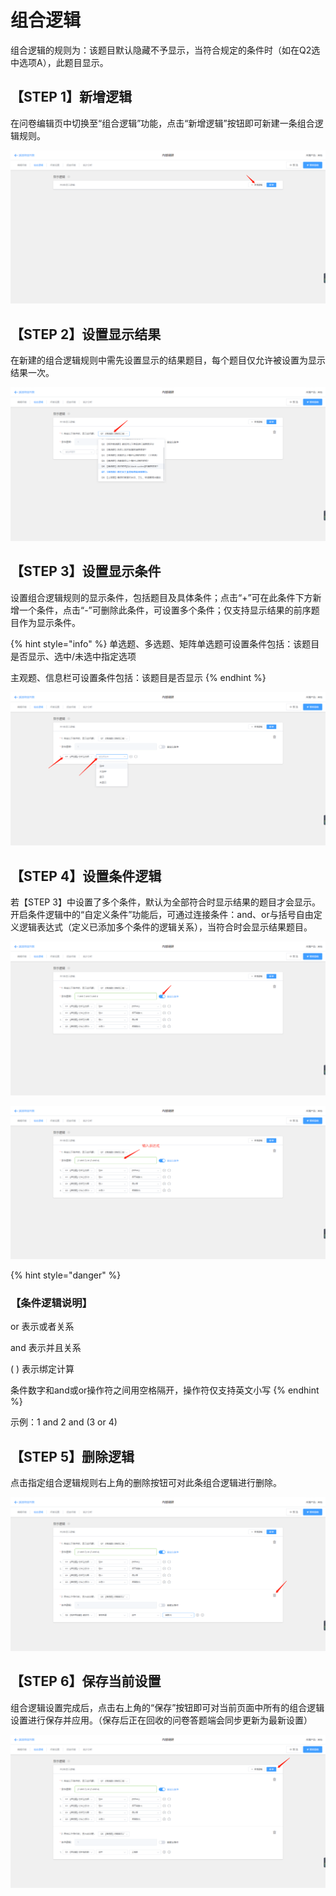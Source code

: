 # 组合逻辑

组合逻辑的规则为：该题目默认隐藏不予显示，当符合规定的条件时（如在Q2选中选项A），此题目显示。

## 【STEP 1】新增逻辑

在问卷编辑页中切换至“组合逻辑”功能，点击“新增逻辑”按钮即可新建一条组合逻辑规则。

![&#x65B0;&#x589E;&#x903B;&#x8F91;](../../.gitbook/assets/image%20%28190%29.png)

## 【STEP 2】设置显示结果

在新建的组合逻辑规则中需先设置显示的结果题目，每个题目仅允许被设置为显示结果一次。

![&#x8BBE;&#x7F6E;&#x663E;&#x793A;&#x7ED3;&#x679C;](../../.gitbook/assets/image%20%28199%29.png)

## 【STEP 3】设置显示条件

设置组合逻辑规则的显示条件，包括题目及具体条件；点击“+”可在此条件下方新增一个条件，点击“-”可删除此条件，可设置多个条件；仅支持显示结果的前序题目作为显示条件。

{% hint style="info" %}
单选题、多选题、矩阵单选题可设置条件包括：该题目是否显示、选中/未选中指定选项

主观题、信息栏可设置条件包括：该题目是否显示
{% endhint %}

![&#x8BBE;&#x7F6E;&#x663E;&#x793A;&#x6761;&#x4EF6;](../../.gitbook/assets/image%20%2862%29.png)

## 【STEP 4】设置条件逻辑

若【STEP 3】中设置了多个条件，默认为全部符合时显示结果的题目才会显示。开启条件逻辑中的“自定义条件”功能后，可通过连接条件：and、or与括号自由定义逻辑表达式（定义已添加多个条件的逻辑关系），当符合时会显示结果题目。

![&#x5F00;&#x542F;&#x81EA;&#x5B9A;&#x4E49;&#x6761;&#x4EF6;](../../.gitbook/assets/image%20%28146%29.png)

![&#x8F93;&#x5165;&#x8868;&#x8FBE;&#x5F0F;](../../.gitbook/assets/image%20%28208%29.png)

{% hint style="danger" %}
### 【条件逻辑说明】

or 表示或者关系 

and 表示并且关系 

\( \) 表示绑定计算

条件数字和and或or操作符之间用空格隔开，操作符仅支持英文小写
{% endhint %}

示例：1 and 2 and \(3 or 4\) 

## 【STEP 5】删除逻辑

点击指定组合逻辑规则右上角的删除按钮可对此条组合逻辑进行删除。

![&#x5220;&#x9664;&#x903B;&#x8F91;](../../.gitbook/assets/image%20%2834%29.png)

## 【STEP 6】保存当前设置

组合逻辑设置完成后，点击右上角的“保存”按钮即可对当前页面中所有的组合逻辑设置进行保存并应用。（保存后正在回收的问卷答题端会同步更新为最新设置）

![&#x4FDD;&#x5B58;&#x7EC4;&#x5408;&#x903B;&#x8F91;&#x8BBE;&#x7F6E;](../../.gitbook/assets/image%20%2887%29.png)



